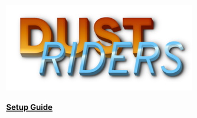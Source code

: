 ![DustRiders Logo](./docs/images/dust-runners-logo.png)


## [Setup Guide](./docs/Development-Setup.md)